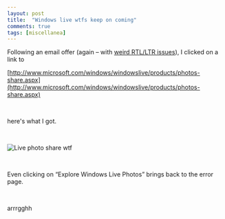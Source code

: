 ```yaml
---
layout: post
title:  "Windows live wtfs keep on coming"
comments: true
tags: [miscellanea]
---
```



Following an email offer (again – with [weird RTL/LTR issues](http://kenegozi.com/blog/2009/07/19/evil-swodniw.aspx)), I clicked on a link to 

[http://www.microsoft.com/windows/windowslive/products/photos-share.aspx](http://www.microsoft.com/windows/windowslive/products/photos-share.aspx)

&#160;

here's what I got.

&#160;

![Live photo share wtf](http://kenegozi.com/blog/uploaded/windowslivewriter/windowslivewtfskeeponcoming_d5f8/5f08e34f-f6fa-4437-aa19-c370e87dc13f.png)

&#160;

Even clicking on “Explore Windows Live Photos” brings back to the error page.

&#160;

arrrgghh

